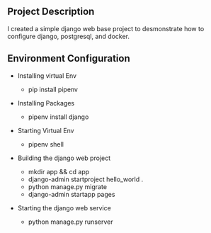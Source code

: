## Project Description
I created a simple django web base project to desmonstrate how to configure django, postgresql, and docker. 

## Environment Configuration
- Installing virtual Env
    - pip install pipenv 

- Installing Packages
    - pipenv install django 

- Starting Virtual Env
    - pipenv shell 

- Building the django web project
    - mkdir app && cd app 
    - django-admin startproject hello_world . 
    - python manage.py migrate
    - django-admin startapp pages
    

- Starting the django web service
    - python manage.py runserver
        